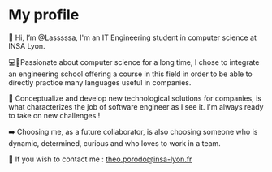 # My profile

👋 Hi, I’m @Lasssssa, I'm an IT Engineering student in computer science at INSA Lyon. 

💻📱Passionate about computer science for a long time, I chose to integrate an engineering school offering a course in this field in order to be able to directly practice many languages useful in companies. 

🎯 Conceptualize and develop new technological solutions for companies, is what characterizes the job of software engineer as I see it. I'm always ready to take on new challenges !

➡️ Choosing me, as a future collaborator, is also choosing someone who is dynamic, determined, curious and who loves to work in a team.

📧 If you wish to contact me : theo.porodo@insa-lyon.fr

